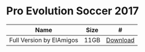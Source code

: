 # Pro Evolution Soccer 2017


| Name                     | Size | #                                                                       |
|--------------------------|------|-------------------------------------------------------------------------|
| Full Version by ElAmigos | 11GB | [Download](https://github.com/singkie-dl/pes2017/releases/tag/elamigos) |

